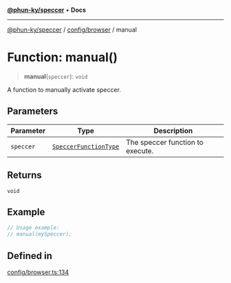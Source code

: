 [**@phun-ky/speccer**](../../../README.md) • **Docs**

***

[@phun-ky/speccer](../../../README.md) / [config/browser](../README.md) / manual

# Function: manual()

> **manual**(`speccer`): `void`

A function to manually activate speccer.

## Parameters

| Parameter | Type | Description |
| ------ | ------ | ------ |
| `speccer` | [`SpeccerFunctionType`](../../../types/speccer/type-aliases/SpeccerFunctionType.md) | The speccer function to execute. |

## Returns

`void`

## Example

```ts
// Usage example:
// manual(mySpeccer);
```

## Defined in

[config/browser.ts:134](https://github.com/phun-ky/speccer/blob/main/src/config/browser.ts#L134)
